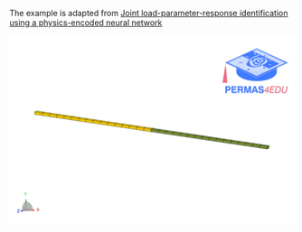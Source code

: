 The example is adapted from [Joint load-parameter-response identification using a physics-encoded neural network](https://doi.org/10.1016/j.ymssp.2025.112597)

![Two-span beam](two_span_beam.png)
